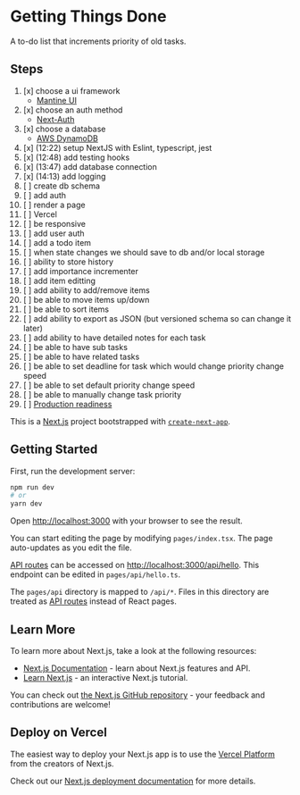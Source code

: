 # Getting Things Done

A to-do list that increments priority of old tasks.

## Steps

1. [x] choose a ui framework
    - [Mantine UI](https://mantine.dev/)
2. [x] choose an auth method
    - [Next-Auth](https://github.com/nextauthjs/next-auth-example)
3. [x] choose a database
   - [AWS DynamoDB](https://aws.amazon.com/dynamodb/pricing/)
4. [x] (12:22) setup NextJS with Eslint, typescript, jest
5. [x] (12:48) add testing hooks
6. [x] (13:47) add database connection
7. [x] (14:13) add logging
8. [ ] create db schema
9. [ ] add auth
10. [ ] render a page
11. [ ] Vercel
12. [ ] be responsive
13. [ ] add user auth
14. [ ] add a todo item
15. [ ] when state changes we should save to db and/or local storage
16. [ ] ability to store history
17. [ ] add importance incrementer
18. [ ] add item editting
19. [ ] add ability to add/remove items
20. [ ] be able to move items up/down
21. [ ] be able to sort items
22. [ ] add ability to export as JSON (but versioned schema so can change it later)
23. [ ] add ability to have detailed notes for each task
24. [ ] be able to have sub tasks
25. [ ] be able to have related tasks
26. [ ] be able to set deadline for task which would change priority change speed
27. [ ] be able to set default priority change speed
28. [ ] be able to manually change task priority 
29. [ ] [Production readiness](https://nextjs.org/docs/going-to-production)

This is a [Next.js](https://nextjs.org/) project bootstrapped with [`create-next-app`](https://github.com/vercel/next.js/tree/canary/packages/create-next-app).

## Getting Started

First, run the development server:

```bash
npm run dev
# or
yarn dev
```

Open [http://localhost:3000](http://localhost:3000) with your browser to see the result.

You can start editing the page by modifying `pages/index.tsx`. The page auto-updates as you edit the file.

[API routes](https://nextjs.org/docs/api-routes/introduction) can be accessed on [http://localhost:3000/api/hello](http://localhost:3000/api/hello). This endpoint can be edited in `pages/api/hello.ts`.

The `pages/api` directory is mapped to `/api/*`. Files in this directory are treated as [API routes](https://nextjs.org/docs/api-routes/introduction) instead of React pages.

## Learn More

To learn more about Next.js, take a look at the following resources:

- [Next.js Documentation](https://nextjs.org/docs) - learn about Next.js features and API.
- [Learn Next.js](https://nextjs.org/learn) - an interactive Next.js tutorial.

You can check out [the Next.js GitHub repository](https://github.com/vercel/next.js/) - your feedback and contributions are welcome!

## Deploy on Vercel

The easiest way to deploy your Next.js app is to use the [Vercel Platform](https://vercel.com/new?utm_medium=default-template&filter=next.js&utm_source=create-next-app&utm_campaign=create-next-app-readme) from the creators of Next.js.

Check out our [Next.js deployment documentation](https://nextjs.org/docs/deployment) for more details.


